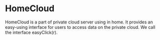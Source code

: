 HomeCloud
==========
HomeCloud is a part of private cloud server using in home.
It provides an easy-using interface for users to access data on the private cloud. We call the interface easyClick(r).
